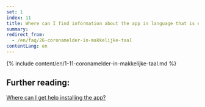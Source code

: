```yaml
---
set: 1
index: 11
title: Where can I find information about the app in language that is easy to understand?
summary: 
redirect_from: 
  - /en/faq/26-coronamelder-in-makkelijke-taal
contentLang: en
---
```

{% include content/en/1-11-coronamelder-in-makkelijke-taal.md %}

## Further reading:

<a href="/{{page.lang}}/faq/1-10-waar-kan-ik-hulp-krijgen-bij-het-installeren-van-de-app" lang="en" hreflang="en">Where can I get help installing the app?</a>
